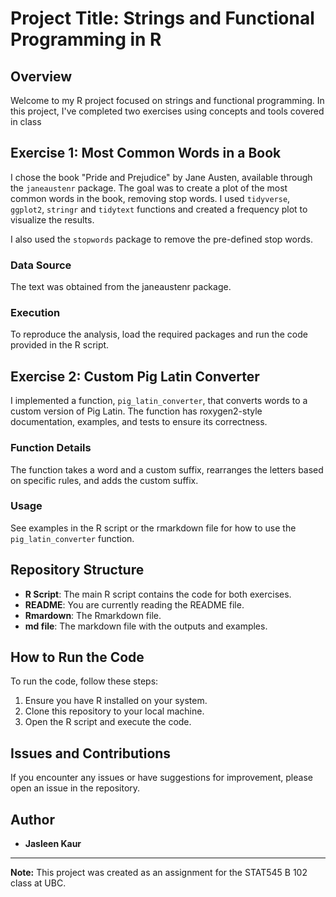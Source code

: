 # Project Title: Strings and Functional Programming in R

## Overview

Welcome to my R project focused on strings and functional programming. In this project, I've completed two exercises using concepts and tools covered in class

## Exercise 1: Most Common Words in a Book

I chose the book "Pride and Prejudice" by Jane Austen, available through the `janeaustenr` package. The goal was to create a plot of the most common words in the book, removing stop words. I used `tidyverse`, `ggplot2`, `stringr` and `tidytext` functions and created a frequency plot to visualize the results.

I also used the `stopwords` package to remove the pre-defined stop words.

### Data Source

The text was obtained from the janeaustenr package.

### Execution

To reproduce the analysis, load the required packages and run the code provided in the R script.

## Exercise 2: Custom Pig Latin Converter

I implemented a function, `pig_latin_converter`, that converts words to a custom version of Pig Latin. The function has roxygen2-style documentation, examples, and tests to ensure its correctness.

### Function Details

The function takes a word and a custom suffix, rearranges the letters based on specific rules, and adds the custom suffix.

### Usage
See examples in the R script or the rmarkdown file for how to use the `pig_latin_converter` function.

## Repository Structure

- **R Script**: The main R script contains the code for both exercises.
- **README**: You are currently reading the README file.
- **Rmardown**: The Rmarkdown file.
- **md file**: The markdown file with the outputs and examples.

## How to Run the Code

To run the code, follow these steps:

1. Ensure you have R installed on your system.
2. Clone this repository to your local machine.
3. Open the R script and execute the code.

## Issues and Contributions

If you encounter any issues or have suggestions for improvement, please open an issue in the repository. 

## Author

- **Jasleen Kaur**

---
**Note:** This project was created as an assignment for the STAT545 B 102 class at UBC.

